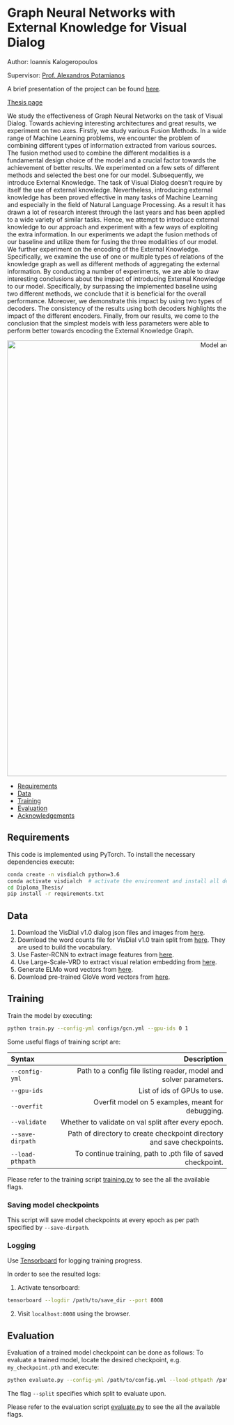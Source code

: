 # Graph Neural Networks with External Knowledge for Visual Dialog

Author: Ioannis Kalogeropoulos

Supervisor: [Prof. Alexandros Potamianos](https://www.ece.ntua.gr/en/staff/188)

A brief presentation of the project can be found [here](jkalogero.github.io/thesis).

[Thesis page](http://artemis.cslab.ece.ntua.gr:8080/jspui/handle/123456789/18425?locale=en)

We study the effectiveness of Graph Neural Networks on the task of Visual Dialog. Towards achieving interesting architectures and great results, we experiment on two axes. Firstly, we study various Fusion Methods. In a wide range of Machine Learning problems, we encounter the problem of combining different types of information extracted from various sources. The fusion method used to combine the different modalities is a fundamental design choice of the model and a crucial factor towards the achievement of better results. We experimented on a few sets of different methods and selected the best one for our model. Subsequently, we introduce External Knowledge. The task of Visual Dialog doesn’t require by itself the use of external knowledge. Nevertheless, introducing external knowledge has been proved effective in many tasks of Machine Learning and especially in the field of Natural Language Processing. As a result it has drawn a lot of research interest through the last years and has been applied to a wide variety of similar tasks. Hence, we attempt to introduce external knowledge to our approach and experiment with a few ways of exploiting the extra information. In our experiments we adapt the fusion methods of our baseline and utilize them for fusing the three modalities of our model. We further experiment on the encoding of the External Knowledge. Specifically, we examine the use of one or multiple types of relations of the knowledge graph as well as different methods of aggregating the external information. By conducting a number of experiments, we are able to draw interesting conclusions about the impact of introducing External Knowledge to our model. Specifically, by surpassing the implemented baseline using two different methods, we conclude that it is beneficial for the overall performance. Moreover, we demonstrate this impact by using two types of decoders. The consistency of the results using both decoders highlights the impact of the different encoders. Finally, from our results, we come to the conclusion that the simplest models with less parameters were able to perform better towards encoding the External Knowledge Graph.
<p align="center">
  <img src="images/proposed.png" alt="Model architecture." width="1000" />
</p>

  * [Requirements](#Requirements)
  * [Data](#Data)
  * [Training](#training)
  * [Evaluation](#evaluation)
  * [Acknowledgements](#acknowledgements)



Requirements
----------------------
This code is implemented using PyTorch. To install the necessary dependencies execute:
```sh
conda create -n visdialch python=3.6
conda activate visdialch  # activate the environment and install all dependencies
cd Diploma_Thesis/
pip install -r requirements.txt
```


Data
----------------------

1. Download the VisDial v1.0 dialog json files and images from [here][1].
2. Download the word counts file for VisDial v1.0 train split from [here][2]. 
They are used to build the vocabulary.
3. Use Faster-RCNN to extract image features from [here][3].
4. Use Large-Scale-VRD to extract visual relation embedding from [here][4].
6. Generate ELMo word vectors from [here][5].
7. Download pre-trained GloVe word vectors from [here][6].

Training
--------


Train the model by executing:

```sh
python train.py --config-yml configs/gcn.yml --gpu-ids 0 1
```

Some useful flags of training script are:

| Syntax      | Description |
| :---        |    ----:   |
| `--config-yml`      | Path to a config file listing reader, model and solver parameters.|
| `--gpu-ids`      | List of ids of GPUs to use. |
| `--overfit`      | Overfit model on 5 examples, meant for debugging.   |
| `--validate`   | Whether to validate on val split after every epoch.|
| `--save-dirpath` | Path of directory to create checkpoint directory and save checkpoints. |
| `--load-pthpath` | To continue training, path to .pth file of saved checkpoint. |

Please refer to the training script [training.py][7] to see the all the available flags.

### Saving model checkpoints

This script will save model checkpoints at every epoch as per path specified by `--save-dirpath`.

### Logging

Use [Tensorboard][8] for logging training progress. 

In order to see the resulted logs:
1. Activate tensorboard:

```sh
tensorboard --logdir /path/to/save_dir --port 8008
``` 
2. Visit `localhost:8008` using the browser.



Evaluation
----------

Evaluation of a trained model checkpoint can be done as follows:
To evaluate a trained model, locate the desired checkpoint, e.g. `my_checkpoint.pth` and execute:
```sh
python evaluate.py --config-yml /path/to/config.yml --load-pthpath /path/to/my_checkpoint.pth --split val --gpu-ids 0
```

The flag `--split` specifies which split to evaluate upon.

Please refer to the evaluation script [evaluate.py][9] to see the all the available flags.





[1]: https://visualdialog.org/data
[2]: https://s3.amazonaws.com/visual-dialog/data/v1.0/2019/visdial_1.0_word_counts_train.json
[3]: https://github.com/peteanderson80/bottom-up-attention
[4]: https://github.com/jz462/Large-Scale-VRD.pytorch
[5]: https://allennlp.org/elmo
[6]: https://github.com/stanfordnlp/GloVe
[7]: https://github.com/jkalogero/Diploma_Thesis/blob/main/train.py
[8]: https://www.github.com/lanpa/tensorboardX
[9]: https://github.com/jkalogero/Diploma_Thesis/blob/main/evaluate.py
